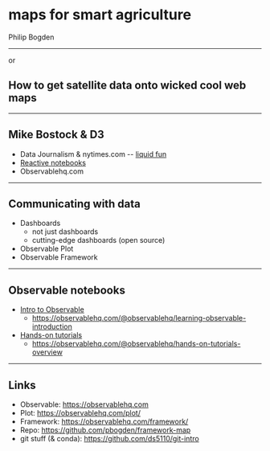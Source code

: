 # maps for smart agriculture

Philip Bogden

---

or

## How to get satellite data onto wicked cool web maps

---

## Mike Bostock & D3

* Data Journalism & nytimes.com -- [liquid fun](https://observablehq.com/@mbostock/liquidfun)
* [Reactive notebooks](https://github.com/pbogden/framework-map/blob/main/data/nature_article.pdf)
* Observablehq.com

---

## Communicating with data

* Dashboards
  * not just dashboards
  * cutting-edge dashboards (open source)
* Observable Plot
* Observable Framework

---

## Observable notebooks

* [Intro to Observable](https://observablehq.com/collection/@observablehq/intro-to-observable)
  * https://observablehq.com/@observablehq/learning-observable-introduction
* [Hands-on tutorials](https://observablehq.com/@observablehq/hands-on-tutorials-overview)
  * https://observablehq.com/@observablehq/hands-on-tutorials-overview

---

## Links

* Observable: https://observablehq.com 
* Plot: https://observablehq.com/plot/
* Framework: https://observablehq.com/framework/
* Repo: https://github.com/pbogden/framework-map
* git stuff (& conda): https://github.com/ds5110/git-intro

